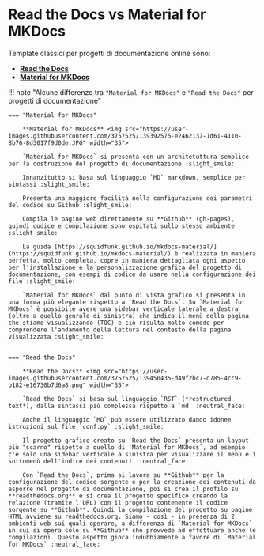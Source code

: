 # Read the Docs vs Material for MKDocs

Template classici per progetti di documentazione online sono:

- [**Read the Docs**](https://docs.readthedocs.io/en/stable/index.html) 
- [**Material for MKDocs**](https://squidfunk.github.io/mkdocs-material) 

!!! note "Alcune differenze tra `"Material for MKDocs"` e `"Read the Docs"` per progetti di documentazione"

    === "Material for MKDocs"

        **Material for MKDocs** <img src="https://user-images.githubusercontent.com/3757525/139392575-e2462137-1d61-4110-8b76-8d3017f9d0de.JPG" width="35">

        `Material for MKDocs` si presenta con un architetuttura semplice per la costruzione del progetto di documentazione :slight_smile:
        
        Innanzitutto si basa sul linguaggio `MD` markdown, semplice per sintassi :slight_smile: 
        
        Presenta una maggiore facilità nella configurazione dei parametri del codice su Github :slight_smile:
        
        Compila le pagine web direttamente su **Github** (gh-pages), quindi codice e compilazione sono ospitati sullo stesso ambiente :slight_smile:
        
        La guida [https://squidfunk.github.io/mkdocs-material/](https://squidfunk.github.io/mkdocs-material/) è realizzata in maniera perfetta, molto completa, copre in maniera dettagliata ogni aspetto per l'installazione e la personalizzazione grafica del progetto di documentazione, con esempi di codice da usare nella configurazione dei file :slight_smile:
        
        `Material for MKDocs` dal punto di vista grafico si presenta in una forma più elegante rispetto a `Read the Docs`. Su `Material for MKDocs` è possibile avere una sidebar verticale laterale a destra (oltre a quello genrale di sinistra) che indica il menù della pagina che stiamo visualizzando (TOC) e ciò risulta molto comodo per comprendere l'andamento della lettura nel contesto della pagina visualizzata :slight_smile:
         

    === "Read the Docs"

        **Read the Docs** <img src="https://user-images.githubusercontent.com/3757525/139450435-d49f2bc7-d785-4cc9-b182-e16730b7d6a8.png" width="35">

        `Read the Docs` si basa sul linguaggio `RST` (*restructured text*), dalla sintassi più complessa rispetto a `md` :neutral_face: 
        
        Anche il linguaggio `MD` può essere utilizzato dando idonee istruzioni sul file `conf.py` :slight_smile: 
        
        Il progetto grafico creato su `Read the Docs` presenta un layout più "scarno" rispetto a quello di `Material for MKDocs`, ad esempio c'è solo una sidebar verticale a sinistra per visualizzare il menù e i sottomenù dell'indice dei contenuti  :neutral_face: 
        
        Con `Read the Docs`, prima si lavora su **Github** per la configurazione del codice sorgente e per la creazione dei contenuti da esporre nel progetto di documentazione, poi si crea il profilo su **readthedocs.org** e si crea il progetto specifico creando la relazione (tramite l'URL) con il progetto contenente il codice sorgente su **Github**. Quindi la compilazione del progetto su pagine HTML avviene su readthedocs.org. Siamo - così - in presenza di 2 ambienti web sui quali operare, a differenza di `Material for MKDocs` in cui si opera solo su **Github** che provvede ad effettuare anche le compilazioni. Questo aspetto gioca indubbiamente a favore di `Material for MKDocs` :neutral_face:
